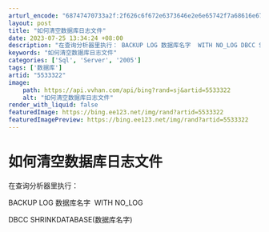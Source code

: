 ```yaml
---
arturl_encode: "68747470733a2f:2f626c6f672e6373646e2e6e65742f7a68616e67796a5f3331:352f61727469636c652f64657461696c732f35353333333232"
layout: post
title: "如何清空数据库日志文件"
date: 2023-07-25 13:34:24 +08:00
description: "在查询分析器里执行： BACKUP LOG 数据库名字  WITH NO_LOG DBCC SHRI"
keywords: "如何清空数据库日志文件"
categories: ['Sql', 'Server', '2005']
tags: ['数据库']
artid: "5533322"
image:
    path: https://api.vvhan.com/api/bing?rand=sj&artid=5533322
    alt: "如何清空数据库日志文件"
render_with_liquid: false
featuredImage: https://bing.ee123.net/img/rand?artid=5533322
featuredImagePreview: https://bing.ee123.net/img/rand?artid=5533322
---
```


# 如何清空数据库日志文件

在查询分析器里执行：
  
BACKUP LOG 数据库名字  WITH NO\_LOG
  
DBCC SHRINKDATABASE(数据库名字)